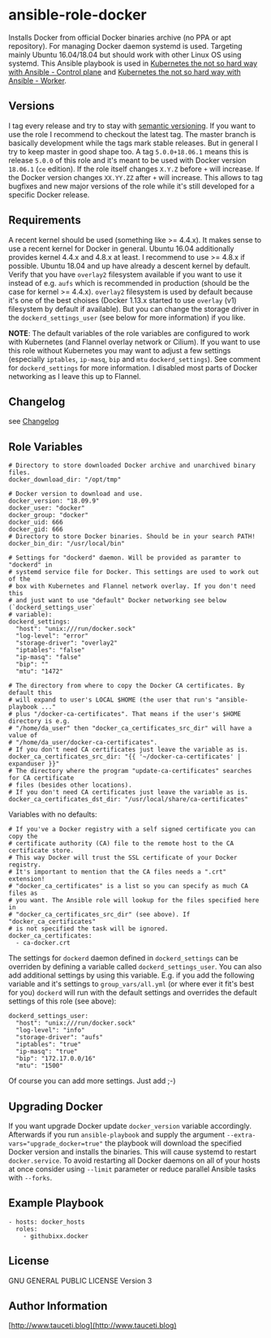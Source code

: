 ansible-role-docker
===================

Installs Docker from official Docker binaries archive (no PPA or apt repository). For managing Docker daemon systemd is used. Targeting mainly Ubuntu 16.04/18.04 but should work with other Linux OS using systemd. This Ansible playbook is used in [Kubernetes the not so hard way with Ansible - Control plane](https://www.tauceti.blog/post/kubernetes-the-not-so-hard-way-with-ansible-control-plane/) and [Kubernetes the not so hard way with Ansible - Worker](https://www.tauceti.blog/post/kubernetes-the-not-so-hard-way-with-ansible-worker/).

Versions
--------

I tag every release and try to stay with [semantic versioning](http://semver.org). If you want to use the role I recommend to checkout the latest tag. The master branch is basically development while the tags mark stable releases. But in general I try to keep master in good shape too. A tag `5.0.0+18.06.1` means this is release `5.0.0` of this role and it's meant to be used with Docker version `18.06.1` (`ce` edition). If the role itself changes `X.Y.Z` before `+` will increase. If the Docker version changes `XX.YY.ZZ` after `+` will increase. This allows to tag bugfixes and new major versions of the role while it's still developed for a specific Docker release.

Requirements
------------

A recent kernel should be used (something like >= 4.4.x). It makes sense to use a recent kernel for Docker in general. Ubuntu 16.04 additionally provides kernel 4.4.x and 4.8.x at least. I recommend to use >= 4.8.x if possible. Ubuntu 18.04 and up have already a descent kernel by default. Verify that you have `overlay2` filesystem available if you want to use it instead of e.g. `aufs` which is recommended in production (should be the case for kernel >= 4.4.x). `overlay2` filesystem is used by default because it's one of the best choises (Docker 1.13.x started to use `overlay` (v1) filesystem by default if available). But you can change the storage driver in the `dockerd_settings_user` (see below for more information) if you like.

**NOTE**: The default variables of the role variables are configured to work with Kubernetes (and Flannel overlay network or Cilium). If you want to use this role without Kubernetes you may want to adjust a few settings (especially `iptables`, `ip-masq`, `bip` and `mtu` `dockerd_settings`). See comment for `dockerd_settings` for more information. I disabled most parts of Docker networking as I leave this up to Flannel.

Changelog
---------

see [Changelog](https://github.com/githubixx/ansible-role-docker/blob/master/CHANGELOG.md)

Role Variables
--------------

```
# Directory to store downloaded Docker archive and unarchived binary files.
docker_download_dir: "/opt/tmp"

# Docker version to download and use.
docker_version: "18.09.9"
docker_user: "docker"
docker_group: "docker"
docker_uid: 666
docker_gid: 666
# Directory to store Docker binaries. Should be in your search PATH!
docker_bin_dir: "/usr/local/bin"

# Settings for "dockerd" daemon. Will be provided as paramter to "dockerd" in
# systemd service file for Docker. This settings are used to work out of the
# box with Kubernetes and Flannel network overlay. If you don't need this
# and just want to use "default" Docker networking see below (`dockerd_settings_user`
# variable):
dockerd_settings:
  "host": "unix:///run/docker.sock"
  "log-level": "error"
  "storage-driver": "overlay2"
  "iptables": "false"
  "ip-masq": "false"
  "bip": ""
  "mtu": "1472"

# The directory from where to copy the Docker CA certificates. By default this
# will expand to user's LOCAL $HOME (the user that run's "ansible-playbook ..."
# plus "/docker-ca-certificates". That means if the user's $HOME directory is e.g.
# "/home/da_user" then "docker_ca_certificates_src_dir" will have a value of
# "/home/da_user/docker-ca-certificates".
# If you don't need CA certificates just leave the variable as is.
docker_ca_certificates_src_dir: "{{ '~/docker-ca-certificates' | expanduser }}"
# The directory where the program "update-ca-certificates" searches for CA certificate
# files (besides other locations).
# If you don't need CA certificates just leave the variable as is.
docker_ca_certificates_dst_dir: "/usr/local/share/ca-certificates"
```

Variables with no defaults:

```
# If you've a Docker registry with a self signed certificate you can copy the
# certificate authority (CA) file to the remote host to the CA certificate store.
# This way Docker will trust the SSL certificate of your Docker registry.
# It's important to mention that the CA files needs a ".crt" extension!
# "docker_ca_certificates" is a list so you can specify as much CA files as
# you want. The Ansible role will lookup for the files specified here in
# "docker_ca_certificates_src_dir" (see above). If "docker_ca_certificates"
# is not specified the task will be ignored.
docker_ca_certificates:
  - ca-docker.crt
```

The settings for `dockerd` daemon defined in `dockerd_settings` can be overriden by defining a variable called `dockerd_settings_user`. You can also add additional settings by using this variable. E.g. if you add the following variable and it's settings to `group_vars/all.yml` (or where ever it fit's best for you) `dockerd` will run with the default settings and overrides the default settings of this role (see above):

```
dockerd_settings_user:
  "host": "unix:///run/docker.sock"
  "log-level": "info"
  "storage-driver": "aufs"
  "iptables": "true"
  "ip-masq": "true"
  "bip": "172.17.0.0/16"
  "mtu": "1500"
```

Of course you can add more settings. Just add ;-)

Upgrading Docker
---------------

If you want upgrade Docker update `docker_version` variable accordingly. Afterwards if you run `ansible-playbook` and supply the argument `--extra-vars="upgrade_docker=true"` the playbook will download the specified Docker version and installs the binaries. This will cause systemd to restart `docker.service`. To avoid restarting all Docker daemons on all of your hosts at once consider using `--limit` parameter or reduce parallel Ansible tasks with `--forks`.

Example Playbook
----------------

```
- hosts: docker_hosts
  roles:
    - githubixx.docker
```

License
-------

GNU GENERAL PUBLIC LICENSE Version 3

Author Information
------------------

[http://www.tauceti.blog](http://www.tauceti.blog)

